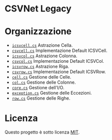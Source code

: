 ﻿# CSVNet Legacy

# Organizzazione

- [`icsvcell.cs`](./src/icsvcell.cs) Astrazione Cella.
- [`csvcell.cs`](./src/csvcell.cs) Implementazione Default ICSVCell.
- [`icsvcol.cs`](./src/icsvcol.cs) Astrazione Colonna.
- [`csvcol.cs`](./src/csvcol.cs) Implementazione Default ICSVCol.
- [`icsvrow.cs`](./src/icsvrow.cs) Astrazione Riga.
- [`csvrow.cs`](./src/csvrow.cs) Implementazione Default ICSVRow.
- [`cell.cs`](./src/cell.cs) Gestione delle Celle.
- [`col.cs`](./src/col.cs) Gestione delle Colonne.
- [`core.cs`](./src/core.cs) Gestione dell'I/O.
- [`exception.cs`](./src/exception.cs) Gestione delle Eccezioni.
- [`row.cs`](./src/row.cs) Gestione delle Righe.

# Licenza

Questo progetto è sotto licenza [MIT](./../LICENSE).
